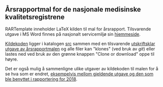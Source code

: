 ## Årsrapportmal for de nasjonale medisinske kvalitetsregistrene

RARTemplate inneholder LaTeX kilden til mal for årsrapport. Tilsvarende utgave
i MS Word finnes på nasjonalt servicemiljø sin
[hjemmeside](https://www.kvalitetsregistre.no/artikkel/arsrapportmalen-2019-er-klar).

[Kildekoden](https://github.com/Rapporteket/RARTemplate/blob/master/src/qRegAnnualReport.tex)
ligger i katalogen [src](https://github.com/Rapporteket/RARTemplate/tree/master/src)
sammen med en tilsvarende
[utskriftsklar utgave av årsrapportmalen](https://github.com/Rapporteket/RARTemplate/blob/master/src/qRegAnnualReport.pdf)
og alle filer kan "klones" (ved bruk av _git_) eller lastes ned ved bruk av den
grønne knappen "Clone or download" oppe til høyre.

Det er også mulig å sammenligne ulike utgaver av kildekoden til malen for å se
hva som er endret,
[eksempelvis mellom gjeldende utgave og den som ble benyttet i
rapportering for 2018](https://github.com/Rapporteket/RARTemplate/compare/v6.1...v7.3).
